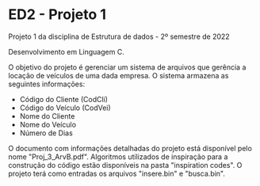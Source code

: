 # ED2 - Projeto 1
Projeto 1 da disciplina de Estrutura de dados - 2º semestre de 2022

Desenvolvimento em Linguagem C.

O objetivo do projeto é gerenciar um sistema de arquivos que gerência a locação de veículos de uma dada
empresa. O sistema armazena as seguintes informações:
- Código do Cliente (CodCli)
- Código do Veículo (CodVei)
- Nome do Cliente
- Nome do Veículo
- Número de Dias

O documento com informações detalhadas do projeto está disponível pelo nome "Proj_3_ArvB.pdf".
Algoritmos utilizados de inspiração para a construção do código estão disponíveis na pasta "inspiration codes".
O projeto terá como entradas os arquivos "insere.bin" e "busca.bin".
